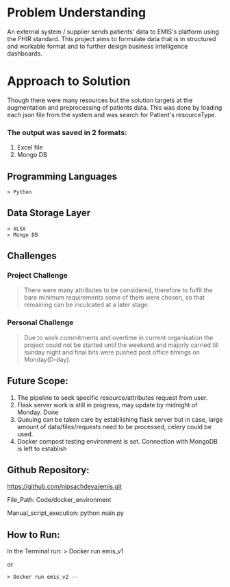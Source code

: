 # Problem Understanding
An external system / supplier sends patients' data to EMIS's platform using the FHIR standard. 
This project aims to formulate data that is in structured and workable format and to further design business intelligence dashboards.

# Approach to Solution
Though there were many resources but the solution targets at the augmentation and preprocessing of patients data. This was done by loading each json file from the system and was search for Patient's resourceType. 
### The output was saved in 2 formats:

1. Excel file
2. Mongo DB 

## Programming Languages 
	> Python 
## Data Storage Layer 
	> XLSX
	> Mongo DB
## Challenges

### Project Challenge
> There were many attributes to be considered, therefore to fulfil the bare minimum requirements some of them were chosen, so that remaining can be inculcated at a later stage.

### Personal Challenge
> Due to work commitments and overtime in current organisation the project could not be started until the weekend and majorly carried till sunday night and final bits were pushed post office timings on Monday(D-day).

## Future Scope: 
1. The pipeline to seek specific resource/attributes request from user.
2. Flask server work is still in progress, may update by midnight of Monday. Done
3. Queuing can be taken care by establishing flask server but in case, large amount of data/files/requests need to be processed, celery could be used.
4. Docker compost testing environment is set. Connection with MongoDB is left to establish

## Github Repository:
https://github.com/nipsachdeva/emis.git

File_Path: Code/docker_environment

Manual_script_execution: python main.py

## How to Run:

In the Terminal run: 
	> Docker run emis_v1

or

	> Docker run emis_v2 --